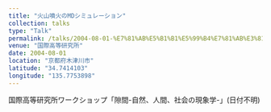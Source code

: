```yaml
---
title: "火山噴火のMDシミュレーション"
collection: talks
type: "Talk"
permalink: /talks/2004-08-01-%E7%81%AB%E5%B1%B1%E5%99%B4%E7%81%AB%E3%81%AEMD%E3%82%B7%E3%83%9F%E3%83%A5%E3%83%AC%E3%83%BC%E3%82%B7%E3%83%A7%E3%83%B3
venue: "国際高等研究所"
date: 2004-08-01
location: "京都府木津川市"
latitude: "34.7414103"
longitude: "135.7753898"
---
```


国際高等研究所ワークショップ「隙間-自然、人間、社会の現象学-」(日付不明)
